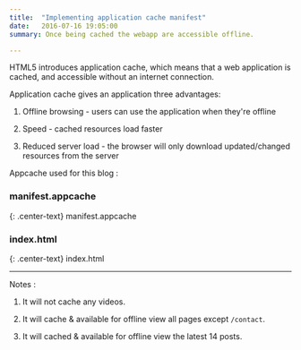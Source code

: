 ```yaml
---
title:  "Implementing application cache manifest"
date:   2016-07-16 19:05:00
summary: Once being cached the webapp are accessible offline.

---
```


HTML5 introduces application cache, which means that a web application is cached, and accessible without an internet connection.

Application cache gives an application three advantages:

1. Offline browsing - users can use the application when they're offline

2. Speed - cached resources load faster

3. Reduced server load - the browser will only download updated/changed resources from the server

Appcache used for this blog :

### manifest.appcache

{: .center-text}
manifest.appcache

<script src="http://gist-it.appspot.com/github/anonymoussc/anonymoussc.github.io/blob/2d63af958d5a2e510b8be8f9b92dd99af1468b4c/manifest.appcache?footer=minimal"></script>

### index.html

{: .center-text}
index.html

<script src="http://gist-it.appspot.com/github/anonymoussc/anonymoussc.github.io/blob/2d63af958d5a2e510b8be8f9b92dd99af1468b4c/_layouts/default.html?slice=1&footer=minimal"></script>

---

Notes :

1. It will not cache any videos.

2. It will cache & available for offline view all pages except `/contact`.

3. It will cached & available for offline view the latest 14 posts.

